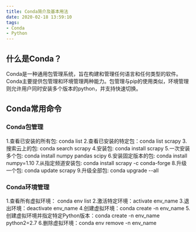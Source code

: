 ```yaml
---
title: Conda简介及基本用法
date: 2020-02-18 13:59:10
tags: 
- Conda
- Python
---
```


## 什么是Conda？

Conda是一种通用包管理系统，旨在构建和管理任何语言和任何类型的软件。Conda主要提供包管理和环境管理两种能力。包管理与pip的使用类似，环境管理则允许用户同时安装多个版本的python，并支持快速切换。

## Conda常用命令

### Conda包管理

1.查看已安装的所有包: conda list
2.查看已安装的特定包：conda list scrapy
3.搜索云上的包: conda search scrapy
4.安装包: conda install scrapy
5.一次安装多个包: conda install numpy pandas scipy
6.安装固定版本的包: conda install numpy=1.10
7.从指定频道安装包: conda install scrapy -c conda-forge
8.升级一个包: conda update scrapy
9.升级全部包: conda upgrade --all

### Conda环境管理

1.查看所有虚拟环境： conda env list
2.激活特定环境：activate env_name
3.退出环境：deactivate env_name
4.创建虚拟环境：conda create -n env_name <list of package names>
5.创建虚拟环境并指定特定Python版本：conda create -n env_name python2=2.7
6.删除虚拟环境：conda env remove -n env_name